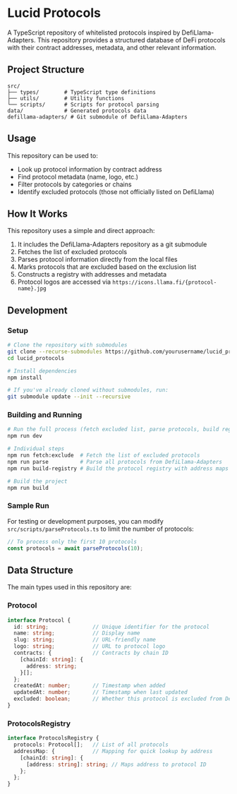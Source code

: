 # Lucid Protocols

A TypeScript repository of whitelisted protocols inspired by DefiLlama-Adapters. This repository provides a structured database of DeFi protocols with their contract addresses, metadata, and other relevant information.

## Project Structure

```
src/
├── types/        # TypeScript type definitions
├── utils/        # Utility functions
└── scripts/      # Scripts for protocol parsing
data/             # Generated protocols data
defillama-adapters/ # Git submodule of DefiLlama-Adapters
```

## Usage

This repository can be used to:
- Look up protocol information by contract address
- Find protocol metadata (name, logo, etc.)
- Filter protocols by categories or chains
- Identify excluded protocols (those not officially listed on DefiLlama)

## How It Works

This repository uses a simple and direct approach:

1. It includes the DefiLlama-Adapters repository as a git submodule
2. Fetches the list of excluded protocols 
3. Parses protocol information directly from the local files
4. Marks protocols that are excluded based on the exclusion list
5. Constructs a registry with addresses and metadata
6. Protocol logos are accessed via `https://icons.llama.fi/{protocol-name}.jpg`

## Development

### Setup

```bash
# Clone the repository with submodules
git clone --recurse-submodules https://github.com/yourusername/lucid_protocols.git
cd lucid_protocols

# Install dependencies
npm install

# If you've already cloned without submodules, run:
git submodule update --init --recursive
```

### Building and Running

```bash
# Run the full process (fetch excluded list, parse protocols, build registry)
npm run dev

# Individual steps
npm run fetch:exclude  # Fetch the list of excluded protocols
npm run parse          # Parse all protocols from DefiLlama-Adapters
npm run build-registry # Build the protocol registry with address maps

# Build the project
npm run build
```

### Sample Run

For testing or development purposes, you can modify `src/scripts/parseProtocols.ts` to limit the number of protocols:

```typescript
// To process only the first 10 protocols
const protocols = await parseProtocols(10);
```

## Data Structure

The main types used in this repository are:

### Protocol

```typescript
interface Protocol {
  id: string;              // Unique identifier for the protocol
  name: string;            // Display name
  slug: string;            // URL-friendly name
  logo: string;            // URL to protocol logo
  contracts: {             // Contracts by chain ID
    [chainId: string]: {
      address: string;
    }[];
  };
  createdAt: number;       // Timestamp when added
  updatedAt: number;       // Timestamp when last updated
  excluded: boolean;       // Whether this protocol is excluded from DefiLlama
}
```

### ProtocolsRegistry

```typescript
interface ProtocolsRegistry {
  protocols: Protocol[];   // List of all protocols
  addressMap: {            // Mapping for quick lookup by address
    [chainId: string]: {
      [address: string]: string; // Maps address to protocol ID
    };
  };
}
```
